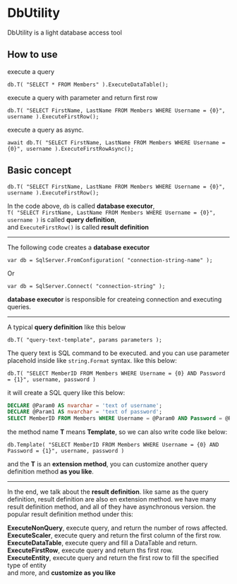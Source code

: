 DbUtility
=========

DbUtility is a light database access tool 


## How to use

execute a query
```CSharp
db.T( "SELECT * FROM Members" ).ExecuteDataTable();
```

execute a query with parameter and return first row
```CSharp
db.T( "SELECT FirstName, LastName FROM Members WHERE Username = {0}", username ).ExecuteFirstRow();
```

execute a query as async.
```CSharp
await db.T( "SELECT FirstName, LastName FROM Members WHERE Username = {0}", username ).ExecuteFirstRowAsync();
```

## Basic concept

```CSharp
db.T( "SELECT FirstName, LastName FROM Members WHERE Username = {0}", username ).ExecuteFirstRow();
```

In the code above, 
```db``` is called **database executor**,<br />
```T( "SELECT FirstName, LastName FROM Members WHERE Username = {0}", username )``` is called **query definition**,<br />
and ```ExecuteFirstRow()``` is called **result definition** <br />

---

The following code creates a **database executor**
```CSharp
var db = SqlServer.FromConfiguration( "connection-string-name" );
```
Or
```CSharp
var db = SqlServer.Connect( "connection-string" );
```

**database executor** is responsible for createing connection and executing queries.

----

A typical **query definition** like this below
```CSharp
db.T( "query-text-template", params parameters );
```
The query text is SQL command to be executed. and you can use parameter placehold inside like ```string.Format``` syntax. like this below:
```CSharp
db.T( "SELECT MemberID FROM Members WHERE Username = {0} AND Password = {1}", username, password )
```
it will create a SQL query like this below:
```SQL
DECLARE @Param0 AS nvarchar = 'text of username';
DECLARE @Param1 AS nvarchar = 'text of password';
SELECT MemberID FROM Members WHERE Username = @Param0 AND Password = @Param1;
```
the method name **T** means **Template**, so we can also write code like below:
```CSharp
db.Template( "SELECT MemberID FROM Members WHERE Username = {0} AND Password = {1}", username, password )
```
and the **T** is an **extension method**, you can customize another query definition method **as you like**.

---

In the end, we talk about the **result definition**.
like same as the query definition, result definition are also en extension method. we have many result definition method, and all of they have asynchronous version.
the popular result definition method under this:

**ExecuteNonQuery**, execute query, and return the number of rows affected.<br />
**ExecuteScaler**, execute query and return the first column of the first row.<br />
**ExecuteDataTable**, execute query and fill a DataTable and return.<br />
**ExecuteFirstRow**, execute query and return ths first row.<br />
**ExecuteEntity**, execute query and return the first row to fill the specified type of entity<br />
and more, and **customize as you like**
